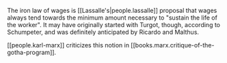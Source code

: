 
The iron law of wages is [[Lassalle's|people.lassalle]] proposal that wages always tend towards the minimum amount necessary to "sustain the life of the worker". It may have originally started with Turgot, though, according to Schumpeter, and was definitely anticipated by Ricardo and Malthus.

[[people.karl-marx]] criticizes this notion in [[books.marx.critique-of-the-gotha-program]].
